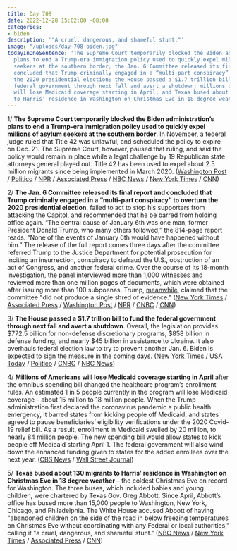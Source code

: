 ```yaml
---
title: Day 708
date: 2022-12-28 15:02:00 -08:00
categories:
- biden
description: '"A cruel, dangerous, and shameful stunt."'
image: "/uploads/day-708-biden.jpg"
todayInOneSentence: 'The Supreme Court temporarily blocked the Biden administration’s
  plans to end a Trump-era immigration policy used to quickly expel millions of asylum
  seekers at the southern border; the Jan. 6 Committee released its final report and
  concluded that Trump criminally engaged in a “multi-part conspiracy” to overturn
  the 2020 presidential election; the House passed a $1.7 trillion bill to fund the
  federal government through next fall and avert a shutdown; millions of Americans
  will lose Medicaid coverage starting in April; and Texas bused about 130 migrants
  to Harris’ residence in Washington on Christmas Eve in 18 degree weather. '
---
```


1/ **The Supreme Court temporarily blocked the Biden administration’s plans to end a Trump-era immigration policy used to quickly expel millions of asylum seekers at the southern border**. In November, a federal judge ruled that Title 42 was unlawful, and scheduled the policy to expire on Dec. 21. The Supreme Court, however, paused that ruling, and said the policy would remain in place while a legal challenge by 19 Republican state attorneys general played out. Title 42 has been used to expel about 2.5 million migrants since being implemented in March 2020. ([Washington Post](https://www.washingtonpost.com/politics/2022/12/27/title-42-supreme-court-decision/) / [Politico](https://www.politico.com/news/2022/12/27/supreme-court-blocks-lifting-of-title-42-border-policy-00075650) / [NPR](https://www.npr.org/2022/12/27/1144475541/supreme-court-decision-title-42-migrants-asylum) / [Associated Press](https://apnews.com/article/title-42-immigration-limits-supreme-court-updates-0494c30834fad66ce9c6057ea1605d89) / [NBC News](https://www.nbcnews.com/politics/supreme-court/supreme-court-keeps-place-trump-era-immigration-policy-allowing-asylum-rcna62560) / [New York Times](https://www.nytimes.com/2022/12/27/us/politics/title-42-border-supreme-court.html) / [CNN](https://www.cnn.com/2022/12/27/politics/supreme-court-title-42/index.html))

2/ **The Jan. 6 Committee released its final report and concluded that Trump criminally engaged in a “multi-part conspiracy” to overturn the 2020 presidential election**, failed to act to stop his supporters from attacking the Capitol, and recommended that he be barred from holding office again. “The central cause of January 6th was one man, former President Donald Trump, who many others followed,” the 814-page report reads. “None of the events of January 6th would have happened without him.” The release of the full report comes three days after the committee referred Trump to the Justice Department for potential prosecution for inciting an insurrection, conspiracy to defraud the U.S., obstruction of an act of Congress, and another federal crime. Over the course of its 18-month investigation, the panel interviewed more than 1,000 witnesses and reviewed more than one million pages of documents, which were obtained after issuing more than 100 subpoenas. Trump, [meanwhile](https://abcnews.go.com/Politics/trump-responds-jan-6-report-claims-produce-single/story?id=95772514), claimed that the committee "did not produce a single shred of evidence." ([New York Times](https://www.nytimes.com/2022/12/22/us/politics/jan-6-committee-report.html) / [Associated Press](https://apnews.com/article/capitol-siege-donald-trump-2b406a42f8be60fb46443495b08ae0cb) / [Washington Post](https://www.washingtonpost.com/national-security/2022/12/22/jan-6-committee-report-transcripts-live-updates/) / [NPR](https://www.npr.org/2022/12/23/1145209559/jan-6-committee-final-report) / [CNBC](https://www.cnbc.com/2022/12/22/trump-capitol-riot-jan-6-committee-issues-final-report.html) / [CNN](https://www.cnn.com/2022/12/22/politics/jan-6-committee-final-report/index.html))

3/ **The House passed a $1.7 trillion bill to fund the federal government through next fall and avert a shutdown**. Overall, the legislation provides $772.5 billion for non-defense discretionary programs, $858 billion in defense funding, and nearly $45 billion in assistance to Ukraine. It also overhauls federal election law to try to prevent another Jan. 6. Biden is expected to sign the measure in the coming days. ([New York Times](https://www.nytimes.com/2022/12/23/us/politics/house-passes-spending-bill.html) / [USA Today](https://www.usatoday.com/story/news/politics/2022/12/23/house-spending-1-7-trilion-ukraine-shutdown/10932520002/) / [Politico](https://www.politico.com/news/2022/12/23/house-omnibus-spending-bill-00075420) / [CNBC](https://www.cnbc.com/2022/12/23/us-house-passes-1point7-trillion-bill-to-fund-government-through-september-sending-it-to-bidens-desk-.html) / [NBC News](https://www.nbcnews.com/politics/congress/house-passes-17-trillion-spending-bill-rewrites-us-election-law-sendin-rcna62608))

4/ **Millions of Americans will lose Medicaid coverage starting in April** after the omnibus spending bill changed the healthcare program’s enrollment rules. An estimated 1 in 5 people currently in the program will lose Medicaid coverage – about 15 million to 18 million people. When the Trump administration first declared the coronavirus pandemic a public health emergency, it barred states from kicking people off Medicaid, and states agreed to pause beneficiaries’ eligibility verifications under the 2020 Covid-19 relief bill. As a result, enrollment in Medicaid swelled by 20 million, to nearly 84 million people. The new spending bill would allow states to kick people off Medicaid starting April 1. The federal government will also wind down the enhanced funding given to states for the added enrollees over the next year. ([CBS News](https://www.cbsnews.com/news/millions-americans-lose-medicaid-coverage-starting-next-year-april-2023/) / [Wall Street Journal](https://www.wsj.com/articles/millions-poised-to-move-off-medicaid-after-omnibus-bill-passage-11671898465))

5/ **Texas bused about 130 migrants to Harris’ residence in Washington on Christmas Eve in 18 degree weather** – the coldest Christmas Eve on record for Washington. The three buses, which included babies and young children, were chartered by Texas Gov. Greg Abbott. Since April, Abbott’s office has bused more than 15,000 people to Washington, New York, Chicago, and Philadelphia. The White House accused Abbott of having "abandoned children on the side of the road in below freezing temperatures on Christmas Eve without coordinating with any Federal or local authorities," calling it "a cruel, dangerous, and shameful stunt." ([NBC News](https://www.nbcnews.com/politics/immigration/migrants-texas-harris-house-christmas-eve-rcna63204) / [New York Times](https://www.nytimes.com/2022/12/25/us/politics/migrants-kamala-harris-christmas-eve.html) / [Associated Press](https://apnews.com/article/texas-kamala-harris-a0de34dd3b26941c0ae4fac2114586d0) / [CNN](https://www.cnn.com/2022/12/24/politics/migrants-dropped-off-vice-president-christmas-eve/index.html))